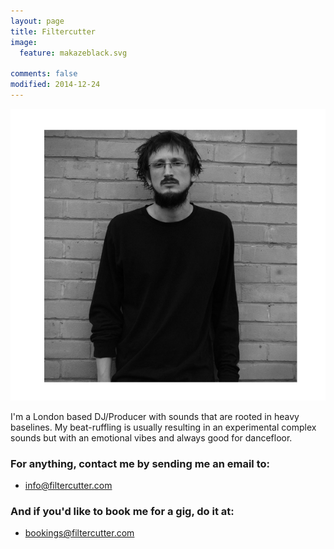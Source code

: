 ```yaml
---
layout: page
title: Filtercutter
image:
  feature: makazeblack.svg
  
comments: false
modified: 2014-12-24
---
```


<img src="/images/filtercutter_photo.jpg">

I'm a London based DJ/Producer with sounds that are rooted in heavy baselines. My beat-ruffling is usually resulting in an experimental complex sounds but with an emotional vibes and always good for dancefloor. 


### For anything, contact me by sending me an email to:

* <a href="mailto:info@filtercutter.com">info@filtercutter.com</a> 


### And if you'd like to book me for a gig, do it at:

* <a href="mailto:bookings@filtercutter.com">bookings@filtercutter.com</a> 
